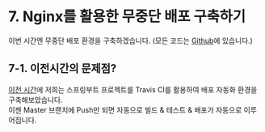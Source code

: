 # 7. Nginx를 활용한 무중단 배포 구축하기

이번 시간엔 무중단 배포 환경을 구축하겠습니다.
(모든 코드는 [Github](https://github.com/jojoldu/springboot-webservice/tree/feature/7)에 있습니다.)  
## 7-1. 이전시간의 문제점?

[이전 시간](http://jojoldu.tistory.com/265)에 저희는 스프링부트 프로젝트를 Travis CI를 활용하여 배포 자동화 환경을 구축해보았습니다.  
이젠 Master 브랜치에 Push만 되면 자동으로 빌드 & 테스트 & 배포가 자동으로 이루어집니다.  


